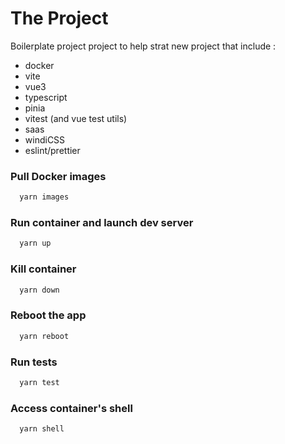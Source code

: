 # The Project

Boilerplate project project to help strat new project that include :

- docker
- vite
- vue3
- typescript
- pinia
- vitest (and vue test utils)
- saas
- windiCSS
- eslint/prettier

### Pull Docker images

```bash
  yarn images
```

### Run container and launch dev server

```bash
  yarn up
```

### Kill container

```bash
  yarn down
```

### Reboot the app

```bash
  yarn reboot
```

### Run tests

```bash
  yarn test
```

### Access container's shell

```bash
  yarn shell
```
